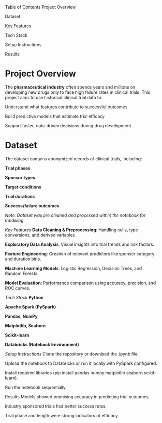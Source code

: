  Table of Contents
Project Overview

Dataset

Key Features

Tech Stack

Setup Instructions

Results

# Project Overview
The **pharmaceutical industry** often spends years and millions on developing new drugs only to face high failure rates in clinical trials. This project aims to use historical clinical trial data to:

Understand what features contribute to successful outcomes

Build predictive models that estimate trial efficacy

Support faster, data-driven decisions during drug development

# Dataset
The dataset contains anonymized records of clinical trials, including:

**Trial phases**

**Sponsor types**

**Target conditions**

**Trial durations**

**Success/failure outcomes**

*Note: Dataset was pre cleaned and processed within the notebook for modeling.*

*Key Features*
**Data Cleaning & Preprocessing**: Handling nulls, type conversions, and derived variables.

**Exploratory Data Analysis**: Visual insights into trial trends and risk factors.

**Feature Engineering**: Creation of relevant predictors like sponsor category and duration bins.

**Machine Learning Models**: Logistic Regression, Decision Trees, and Random Forests.

**Model Evaluation**: Performance comparison using accuracy, precision, and ROC curves.

*Tech Stack*
**Python**

**Apache Spark (PySpark)**

**Pandas, NumPy**

**Matplotlib, Seaborn**

**Scikit-learn**

**Databricks (Notebook Environment)**

*Setup Instructions*
Clone the repository or download the .ipynb file.

Upload the notebook to Databricks or run it locally with PySpark configured.

Install required libraries (pip install pandas numpy matplotlib seaborn scikit-learn).

Run the notebook sequentially.

Results
Models showed promising accuracy in predicting trial outcomes.

Industry sponsored trials had better success rates.

Trial phase and length were strong indicators of efficacy.




